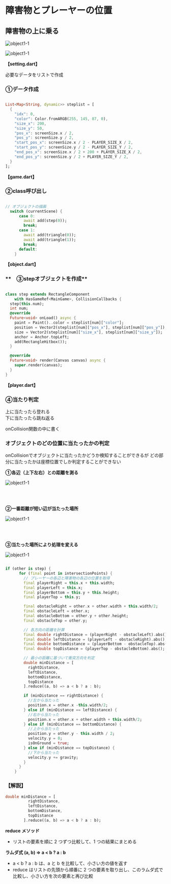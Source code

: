 # **障害物とプレーヤーの位置**

## **障害物の上に乗る**

![object1-1](img/08_object1-1.png)

![object1-1](img/08_object1-2.png)

**【setting.dart】**

必要なデータをリストで作成

### **①データ作成**

```dart

List<Map<String, dynamic>> steplist = [
  {
    "idx": 0,
    "color": Color.fromARGB(255, 145, 87, 0),
    "size_x": 200,
    "size_y": 50,
    "pos_x": screenSize.x / 2,
    "pos_y": screenSize.y / 2,
    "start_pos_x": screenSize.x / 2 - PLAYER_SIZE_X / 2,
    "start_pos_y": screenSize.y / 2 - PLAYER_SIZE_Y / 2,
    "end_pos_x": screenSize.x / 2 + 200 + PLAYER_SIZE_X / 2,
    "end_pos_y": screenSize.y / 2 + PLAYER_SIZE_Y / 2,
  }
];

```

**【game.dart】**

### **②class呼び出し**

```dart

// オブジェクトの描画
  switch (currentScene) {
      case 0:
        await add(step(0));
        break;
      case 1:
        await add(triangle(0));
        await add(triangle(1));
        break;
      default:
    }


```

**【object.dart】**

### **　③stepオブジェクトを作成**

```dart

class step extends RectangleComponent
    with HasGameRef<MainGame>, CollisionCallbacks {
  step(this.num);
  int num;
  @override
  Future<void> onLoad() async {
    paint = Paint()..color = steplist[num]["color"];
    position = Vector2(steplist[num]["pos_x"], steplist[num]["pos_y"]);
    size = Vector2(steplist[num]["size_x"], steplist[num]["size_y"]);
    anchor = Anchor.topLeft;
    add(RectangleHitbox());
  }

  @override
  Future<void> render(Canvas canvas) async {
    super.render(canvas);
  }
}

```

**【player.dart】**

### **④当たり判定**

上に当たったら登れる  
下に当たったら跳ね返る

onCollision関数の中に書く

### **オブジェクトのどの位置に当たったかの判定**  

onCollisionでオブジェクトに当たったかどうか検知することができるが 
どの部分に当たったかは座標位置でしか判定することができない

**①各辺（上下左右）との距離を測る**

![object1-1](img/08_object1-3.png)

<br><br>

**②一番距離が短い辺が当たった場所**

![object1-1](img/08_object1-4.png)

<br><br>

**③当たった場所により処理を変える**

![object1-1](img/08_object1-5.png)

```dart

if (other is step) {
      for (final point in intersectionPoints) {
        // プレーヤーの各辺と障害物の各辺の位置を取得
        final playerRight = this.x + this.width;
        final playerLeft = this.x;
        final playerBottom = this.y + this.height;
        final playerTop = this.y;

        final obstacleRight = other.x + other.width + this.width/2;
        final obstacleLeft = other.x;
        final obstacleBottom = other.y + other.height;
        final obstacleTop = other.y;

        // 各方向の距離を計算
        final double rightDistance = (playerRight - obstacleLeft).abs();
        final double leftDistance = (playerLeft - obstacleRight).abs();
        final double bottomDistance = (playerBottom - obstacleTop).abs();
        final double topDistance = (playerTop - obstacleBottom).abs();

        // 最小の距離に基づいて衝突方向を判定
        double minDistance = [
          rightDistance,
          leftDistance,
          bottomDistance,
          topDistance
        ].reduce((a, b) => a < b ? a : b);

        if (minDistance == rightDistance) {
          //左から当たった
          position.x = other.x -this.width/2;
        } else if (minDistance == leftDistance) {
          //右から当たった
          position.x = other.x + other.width + this.width/2;
        } else if (minDistance == bottomDistance) {
          //上から当たった
          position.y = other.y - this.width / 2;
          velocity.y = 0;
          isOnGround = true;
        } else if (minDistance == topDistance) {
          //下から当たった
          velocity.y += gravity;
        }
      }
    }

```

### **【解説】**

```dart
double minDistance = [
          rightDistance,
          leftDistance,
          bottomDistance,
          topDistance
        ].reduce((a, b) => a < b ? a : b);
```

**reduce メソッド**  
- リストの要素を順に 2 つずつ比較して、1 つの結果にまとめる

**ラムダ式 (a, b) => a < b ? a : b**  
- a < b ? a : b は、a と b を比較して、小さい方の値を返す
- reduce はリストの先頭から順番に 2 つの要素を取り出し、このラムダ式で比較し、小さい方を次の要素と再び比較

<br><br><br>

